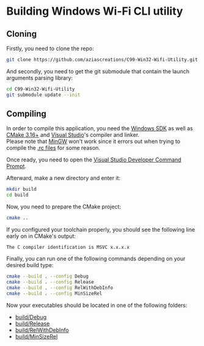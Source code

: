 # Building Windows Wi-Fi CLI utility

## Cloning
Firstly, you need to clone the repo:
```bash
git clone https://github.com/aziascreations/C99-Win32-Wifi-Utility.git
```

And secondly, you need to get the git submodule that contain the launch arguments parsing library:
```bash
cd C99-Win32-Wifi-Utility
git submodule update --init
```

## Compiling
In order to compile this application, you need the [Windows SDK](https://developer.microsoft.com/en-us/windows/downloads/windows-sdk/)
as well as [CMake 3.16+](https://cmake.org/) and [Visual Studio](https://visualstudio.microsoft.com/)'s compiler and linker.<br>
Please note that [MinGW]() won't work since it errors out when trying to compile the [.rc files](rsc/rc) for some reason.

Once ready, you need to open the [Visual Studio Developer Command Prompt](https://learn.microsoft.com/en-us/visualstudio/ide/reference/command-prompt-powershell?view=vs-2022).

Afterward, make a new directory and enter it:
```bash
mkdir build
cd build
```

Now, you need to prepare the CMake project:
```bash
cmake ..
```

If you configured your toolchain properly, you should see the following line early on in CMake's output:
```
The C compiler identification is MSVC x.x.x.x
```

Finally, you can run one of the following commands depending on your desired build type:
```bash
cmake --build . --config Debug
cmake --build . --config Release
cmake --build . --config RelWithDebInfo
cmake --build . --config MinSizeRel
```

Now your executables should be located in one of the following folders:
* [build/Debug](build/Debug)
* [build/Release](build/Release)
* [build/RelWithDebInfo](build/RelWithDebInfo)
* [build/MinSizeRel](build/MinSizeRel)

